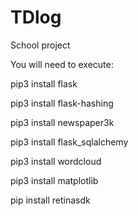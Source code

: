 # TDlog

School project

You will need to execute:

pip3 install flask

pip3 install flask-hashing

pip3 install newspaper3k

pip3 install flask_sqlalchemy

pip3 install wordcloud

pip3 install matplotlib

pip install retinasdk
